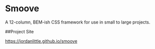 # Smoove
A 12-column, BEM-ish CSS framework for use in small to large projects.

##Project Site

https://jordanlittle.github.io/smoove